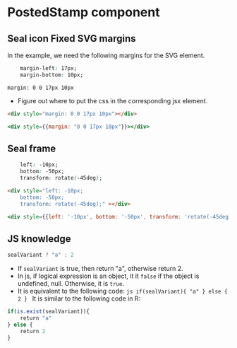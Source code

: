 

# PostedStamp component


## Seal icon Fixed SVG margins

In the example, we need the following margins for the SVG element.

```css
    margin-left: 17px;
    margin-bottom: 10px;
```

```
margin: 0 0 17px 10px
```

  * Figure out where to put the css in the corresponding jsx element. 

```html
<div style="margin: 0 0 17px 10px"></div>
```

```jsx
<div style={{margin: "0 0 17px 10px"}}></div>
```
## Seal frame

```css
    left: -10px;
    bottom: -50px;
    transform: rotate(-45deg);
```

```html
<div style="left: -10px;
    bottom: -50px;
    transform: rotate(-45deg);" ></div>
```

```jsx
<div style={{left: '-10px', bottom: '-50px', transform: 'rotate(-45deg)'}} />

```

## JS knowledge

```js
sealVariant ? "a" : 2
```

   * If `sealVariant` is true, then return "a", otherwise return 2.
   * In js, if logical expression is an object, it it `false` if the object is undefined, null. Otherwise, it is `true`.
   * It is equivalent to the following code:
    ```js
    if(sealVariant){
      "a"
    } else {
      2
    }
    ```
It is similar to the following code in R:
```r
if(is.exist(sealVariant)){
    return "a"
} else {
    return 2
}
```
